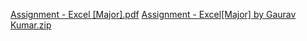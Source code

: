 [Assignment - Excel [Major].pdf](https://github.com/krgaurav198/Business-Analyst-Career-Program/files/13376856/Assignment.-.Excel.Major.pdf)
[Assignment - Excel[Major] by Gaurav Kumar.zip](https://github.com/krgaurav198/Business-Analyst-Career-Program/files/13376861/Assignment.-.Excel.Major.by.Gaurav.Kumar.zip)
